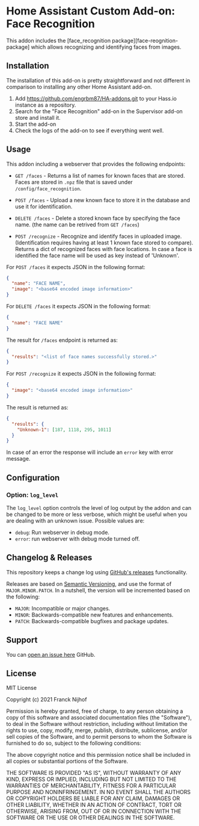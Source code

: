 # Home Assistant Custom Add-on: Face Recognition

This addon includes the [face_recognition package][face-reognition-package]
which allows recognizing and identifying faces from images.

## Installation

The installation of this add-on is pretty straightforward and not different in
comparison to installing any other Home Assistant add-on.

1. Add <https://github.com/engrbm87/HA-addons.git> to your Hass.io instance
   as a repository.
1. Search for the "Face Recognition" add-on in the Supervisor
   add-on store and install it.
1. Start the add-on
1. Check the logs of the add-on to see if everything went well.

## Usage

This addon including a webserver that provides the following endpoints:

- `GET /faces` - Returns a list of names for known faces that are stored.
  Faces are stored in `.npz` file that is saved under `/config/face_recognition`.

- `POST /faces` - Upload a new known face to store it in the database and use
  it for identification.

- `DELETE /faces` - Delete a stored known face by specifying the face name.
  (the name can be retrived from `GET /faces`)

- `POST /recognize` - Recognize and identify faces in uploaded image.
  (Identification requires having at least 1 known face stored to compare).
  Returns a dict of recognized faces with face locations. In case a face
  is identified the face name will be used as key instead of 'Unknown'.

For `POST /faces` it expects JSON in the following format:

```json
{
  "name": "FACE NAME",
  "image": "<base64 encoded image information>"
}
```

For `DELETE /faces` it expects JSON in the following format:

```json
{
  "name": "FACE NAME"
}
```

The result for `/faces` endpoint is returned as:

```json
{
  "results": "<list of face names successfully stored.>"
}
```

For `POST /recognize` it expects JSON in the following format:

```json
{
  "image": "<base64 encoded image information>"
}
```

The result is returned as:

```json
{
  "results": {
    "Unknown-1": [187, 1118, 295, 1011]
  }
}
```

In case of an error the response will include an `error` key with
error message.

## Configuration

### Option: `log_level`

The `log_level` option controls the level of log output by the addon and can
be changed to be more or less verbose, which might be useful when you are
dealing with an unknown issue. Possible values are:

- `debug`: Run webserver in debug mode.
- `error`: run webserver with debug mode turned off.

## Changelog & Releases

This repository keeps a change log using [GitHub's releases][releases]
functionality.

Releases are based on [Semantic Versioning][semver], and use the format
of `MAJOR.MINOR.PATCH`. In a nutshell, the version will be incremented
based on the following:

- `MAJOR`: Incompatible or major changes.
- `MINOR`: Backwards-compatible new features and enhancements.
- `PATCH`: Backwards-compatible bugfixes and package updates.

## Support

You can [open an issue here][issue] GitHub.

## License

MIT License

Copyright (c) 2021 Franck Nijhof

Permission is hereby granted, free of charge, to any person obtaining a copy
of this software and associated documentation files (the "Software"), to deal
in the Software without restriction, including without limitation the rights
to use, copy, modify, merge, publish, distribute, sublicense, and/or sell
copies of the Software, and to permit persons to whom the Software is
furnished to do so, subject to the following conditions:

The above copyright notice and this permission notice shall be included in all
copies or substantial portions of the Software.

THE SOFTWARE IS PROVIDED "AS IS", WITHOUT WARRANTY OF ANY KIND, EXPRESS OR
IMPLIED, INCLUDING BUT NOT LIMITED TO THE WARRANTIES OF MERCHANTABILITY,
FITNESS FOR A PARTICULAR PURPOSE AND NONINFRINGEMENT. IN NO EVENT SHALL THE
AUTHORS OR COPYRIGHT HOLDERS BE LIABLE FOR ANY CLAIM, DAMAGES OR OTHER
LIABILITY, WHETHER IN AN ACTION OF CONTRACT, TORT OR OTHERWISE, ARISING FROM,
OUT OF OR IN CONNECTION WITH THE SOFTWARE OR THE USE OR OTHER DEALINGS IN THE
SOFTWARE.

[alpine-packages]: https://pkgs.alpinelinux.org/packages
[contributors]: https://github.com/hassio-addons/addon-appdaemon/graphs/contributors
[example-code]: https://github.com/engrbm87/appdaemon-with-face-recognition/tree/main/examples
[face-recognition-package]: https://github.com/ageitgey/face_recognition
[issue]: https://github.com/engrbm87/appdaemon-with-face-recognition/issues
[python-packages]: https://pypi.org/
[releases]: https://github.com/engrbm87/appdaemon-with-face-recognition/releases
[semver]: http://semver.org/spec/v2.0.0.htm
